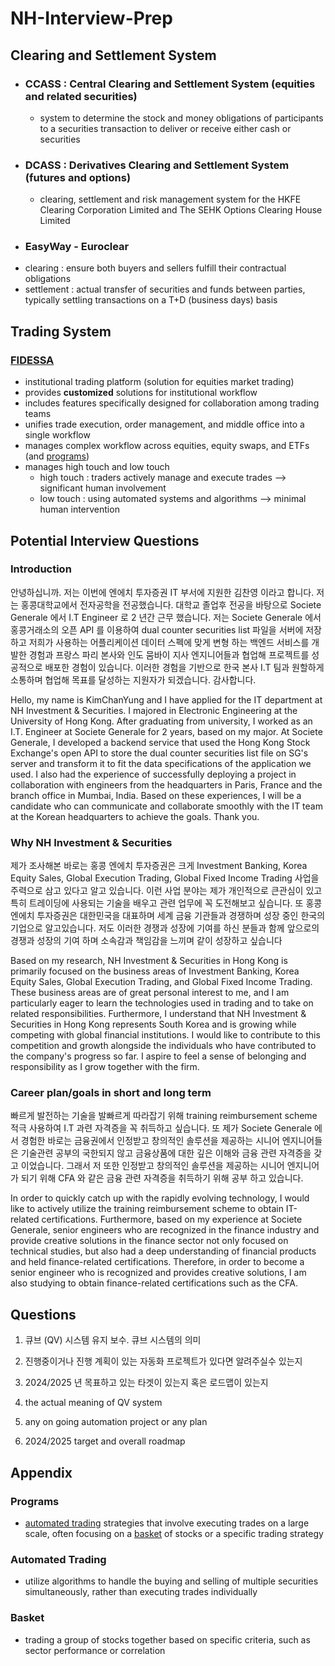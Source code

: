 # NH-Interview-Prep

## Clearing and Settlement System

- ### CCASS : Central Clearing and Settlement System (equities and related securities)
  - system to determine the stock and money obligations of participants to a securities transaction to deliver or receive either cash or securities
- ### DCASS : Derivatives Clearing and Settlement System (futures and options)
  - clearing, settlement and risk management system for the HKFE Clearing Corporation Limited and The SEHK Options Clearing House Limited
- ### EasyWay - Euroclear
- clearing : ensure both buyers and sellers fulfill their contractual obligations
- settlement : actual transfer of securities and funds between parties, typically settling transactions on a T+D (business days) basis

## Trading System

### [FIDESSA](https://iongroup.com/products/markets/fidessa/)

- institutional trading platform (solution for equities market trading)
- provides **customized** solutions for institutional workflow
- includes features specifically designed for collaboration among trading teams
- unifies trade execution, order management, and middle office into a single workflow
- manages complex workflow across equities, equity swaps, and ETFs (and [programs](#Programs))
- manages high touch and low touch
  - high touch : traders actively manage and execute trades --> significant human involvement
  - low touch : using automated systems and algorithms --> minimal human intervention

## Potential Interview Questions

### Introduction

안녕하십니까. 저는 이번에 엔에치 투자증권 IT 부서에 지원한 김찬영 이라고 합니다.
저는 홍콩대학교에서 전자공학을 전공했습니다. 대학교 졸업후 전공을 바탕으로 Societe Generale 에서 I.T Engineer 로 2 년간 근무 했습니다.
저는 Societe Generale 에서 홍콩거래소의 오픈 API 를 이용하여 dual counter securities list 파일을 서버에 저장하고 저희가 사용하는 어플리케이션 데이터 스펙에 맞게 변형 하는 백엔드 서비스를 개발한 경험과
프랑스 파리 본사와 인도 뭄바이 지사 엔지니어들과 협업해 프로젝트를 성공적으로 배포한 경험이 있습니다.
이러한 경험을 기반으로 한국 본사 I.T 팀과 원할하게 소통하며 협업해 목표를 달성하는 지원자가 되겠습니다. 감사합니다.

Hello, my name is KimChanYung and I have applied for the IT department at NH Investment & Securities. I majored in Electronic Engineering at the University of Hong Kong. After graduating from university, I worked as an I.T. Engineer at Societe Generale for 2 years, based on my major. At Societe Generale, I developed a backend service that used the Hong Kong Stock Exchange's open API to store the dual counter securities list file on SG's server and transform it to fit the data specifications of the application we used. I also had the experience of successfully deploying a project in collaboration with engineers from the headquarters in Paris, France and the branch office in Mumbai, India. Based on these experiences, I will be a candidate who can communicate and collaborate smoothly with the IT team at the Korean headquarters to achieve the goals. Thank you.

### Why NH Investment & Securities

제가 조사해본 바로는 홍콩 엔에치 투자증권은 크게 Investment Banking, Korea Equity Sales, Global Execution Trading, Global Fixed Income Trading 사업을 주력으로 삼고 있다고 알고 있습니다.
이런 사업 분야는 제가 개인적으로 큰관심이 있고 특히 트레이딩에 사용되는 기술을 배우고 관련 업무에 꼭 도전해보고 싶습니다.
또 홍콩 엔에치 투자증권은 대한민국을 대표하며 세계 금융 기관들과 경쟁하며 성장 중인 한국의 기업으로 알고있습니다.
저도 이러한 경쟁과 성장에 기여를 하신 분들과 함께 앞으로의 경쟁과 성장의 기여 하며 소속감과 책임감을 느끼며 같이 성장하고 싶습니다

Based on my research, NH Investment & Securities in Hong Kong is primarily focused on the business areas of Investment Banking, Korea Equity Sales, Global Execution Trading, and Global Fixed Income Trading. These business areas are of great personal interest to me, and I am particularly eager to learn the technologies used in trading and to take on related responsibilities. Furthermore, I understand that NH Investment & Securities in Hong Kong represents South Korea and is growing while competing with global financial institutions. I would like to contribute to this competition and growth alongside the individuals who have contributed to the company's progress so far. I aspire to feel a sense of belonging and responsibility as I grow together with the firm.

### Career plan/goals in short and long term

빠르게 발전하는 기술을 발빠르게 따라잡기 위해 training reimbursement scheme 적극 사용하여 I.T 과련 자격증을 꼭 취득하고 싶습니다.
또 제가 Societe Generale 에서 경험한 바로는 금융권에서 인정받고 창의적인 솔루션을 제공하는 시니어 엔지니어들은 기술관련 공부의 국한되지 않고 금융상품에 대한 깊은 이해와 금융 관련 자격증을 갖고 이었습니다.
그래서 저 또한 인정받고 창의적인 솔루션을 제공하는 시니어 엔지니어가 되기 위해 CFA 와 같은 금융 관련 자격증을 취득하기 위해 공부 하고 있습니다.

In order to quickly catch up with the rapidly evolving technology, I would like to actively utilize the training reimbursement scheme to obtain IT-related certifications. Furthermore, based on my experience at Societe Generale, senior engineers who are recognized in the finance industry and provide creative solutions in the finance sector not only focused on technical studies, but also had a deep understanding of financial products and held finance-related certifications. Therefore, in order to become a senior engineer who is recognized and provides creative solutions, I am also studying to obtain finance-related certifications such as the CFA.

## Questions

1. 큐브 (QV) 시스템 유지 보수. 큐브 시스템의 의미
2. 진행중이거나 진행 계획이 있는 자동화 프로젝트가 있다면 알려주실수 있는지
3. 2024/2025 년 목표하고 있는 타겟이 있는지 혹은 로드맵이 있는지

4. the actual meaning of QV system
5. any on going automation project or any plan
6. 2024/2025 target and overall roadmap

## Appendix

### Programs

- [automated trading](#Automated-Trading) strategies that involve executing trades on a large scale, often focusing on a [basket](#Basket) of stocks or a specific trading strategy

### Automated Trading

- utilize algorithms to handle the buying and selling of multiple securities simultaneously, rather than executing trades individually

### Basket

- trading a group of stocks together based on specific criteria, such as sector performance or correlation

